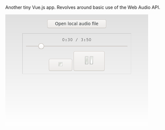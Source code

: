 
Another tiny Vue.js app. Revolves around basic use of the Web Audio API.

![At page top, a long "open local audio file" button. Below it, a small inset player panel, containing a timestamp label, a slider, then a small stop button, and a large pause button beside it. The stop button and pause button only have graphic icons.](screenshot.png)
